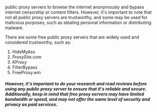 <p>public proxy servers to browse the internet anonymously and bypass internet censorship or content filters. However, it's important to note that not all public proxy servers are trustworthy, and some may be used for malicious purposes, such as stealing personal information or distributing malware.</p>
<p>There are some free public proxy servers that are widely used and considered trustworthy, such as:</p>
<ol>
<li>HideMyAss</li>
<li>ProxySite.com</li>
<li>KProxy</li>
<li>FilterBypass</li>
<li>FreeProxy.win</li>
</ol>

##### However, it's important to do your research and read reviews before using any public proxy server to ensure that it's reliable and secure. Additionally, keep in mind that free proxy servers may have limited bandwidth or speed, and may not offer the same level of security and privacy as paid services. #####
